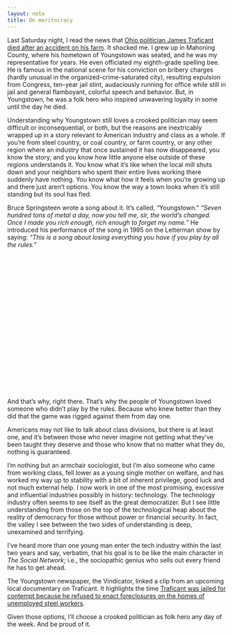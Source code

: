 ```yaml
---
layout: note
title: On meritocracy
---
```

 
Last Saturday night, I read the news that [Ohio politician James Traficant died after an accident on his farm](http://www.npr.org/blogs/thetwo-way/2014/09/27/352038901/ohios-james-traficant-dies-days-after-accident-on-farm). It shocked me. I grew up in Mahoning County, where his hometown of Youngstown was seated, and he was my representative for years. He even officiated my eighth-grade spelling bee. He is famous in the national scene for his conviction on bribery charges (hardly unusual in the organized-crime-saturated city), resulting expulsion from Congress, ten-year jail stint, audaciously running for office while still in jail and general flamboyant, colorful speech and behavior. But, in Youngstown, he was a folk hero who inspired unwavering loyalty in some until the day he died.
 
Understanding why Youngstown still loves a crooked politician may seem difficult or inconsequential, or both, but the reasons are inextricably wrapped up in a story relevant to American industry and class as a whole. If you’re from steel country, or coal country, or farm country, or any other region where an industry that once sustained it has now disappeared, you know the story, and you know how little anyone else outside of these regions understands it. You know what it’s like when the local mill shuts down and your neighbors who spent their entire lives working there suddenly have nothing. You know what how it feels when you’re growing up and there just aren’t options. You know the way a town looks when it’s still standing but its soul has fled. 
 
Bruce Springsteen wrote a song about it. It’s called, “Youngstown.” _“Seven hundred tons of metal a day, now you tell me, sir, the world’s changed. Once I made you rich enough, rich enough to forget my name.”_ He introduced his performance of the song in 1995 on the Letterman show by saying: _“This is a song about losing everything you have if you play by all the rules.”_

<object width="420" height="315"><param name="movie" value="//www.youtube.com/v/On1u4QhbkVA?hl=en_US&amp;version=3&amp;rel=0"></param><param name="allowFullScreen" value="true"></param><param name="allowscriptaccess" value="always"></param><embed src="//www.youtube.com/v/On1u4QhbkVA?hl=en_US&amp;version=3&amp;rel=0" type="application/x-shockwave-flash" width="420" height="315" allowscriptaccess="always" allowfullscreen="true"></embed></object>
 
And that’s why, right there. That’s why the people of Youngstown loved someone who didn’t play by the rules. Because who knew better than they did that the game was rigged against them from day one.
 
Americans may not like to talk about class divisions, but there is at least one, and it’s between those who never imagine not getting what they’ve been taught they deserve and those who know that no matter what they do, nothing is guaranteed.
 
I’m nothing but an armchair sociologist, but I’m also someone who came from working class, fell lower as a young single mother on welfare, and has worked my way up to stability with a bit of inherent privilege, good luck and not much external help. I now work in one of the most promising, excessive and influential industries possibly in history: technology. The technology industry often seems to see itself as the great democratizer. But I see little understanding from those on the top of the technological heap about the reality of democracy for those without power or financial security. In fact, the valley I see between the two sides of understanding is deep, unexamined and terrifying.
 
I’ve heard more than one young man enter the tech industry within the last two years and say, verbatim, that his goal is to be like the main character in _The Social Network_; i.e., the sociopathic genius who sells out every friend he has to get ahead.
 
The Youngstown newspaper, the Vindicator, linked a clip from an upcoming local documentary on Traficant. It highlights the time [Traficant was jailed for contempt because he refused to enact foreclosures on the homes of unemployed steel workers](http://vimeo.com/107204844).
 
Given those options, I’ll choose a crooked politician as folk hero any day of the week. And be proud of it.
